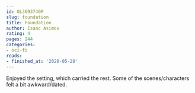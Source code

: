 ```yaml
---
id: OL3693746M
slug: foundation
title: Foundation
author: Isaac Asimov
rating: 4
pages: 244
categories:
- sci-fi
reads:
- finished_at: '2020-05-20'
---
```

Enjoyed the setting, which carried the rest. Some of the scenes/characters felt a bit awkward/dated.
